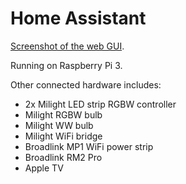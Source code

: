 # Home Assistant

[Screenshot of the web GUI](example/screenshot.png).

Running on Raspberry Pi 3. 

Other connected hardware includes:
- 2x Milight LED strip RGBW controller
- Milight RGBW bulb
- Milight WW bulb
- Milight WiFi bridge
- Broadlink MP1 WiFi power strip
- Broadlink RM2 Pro
- Apple TV


